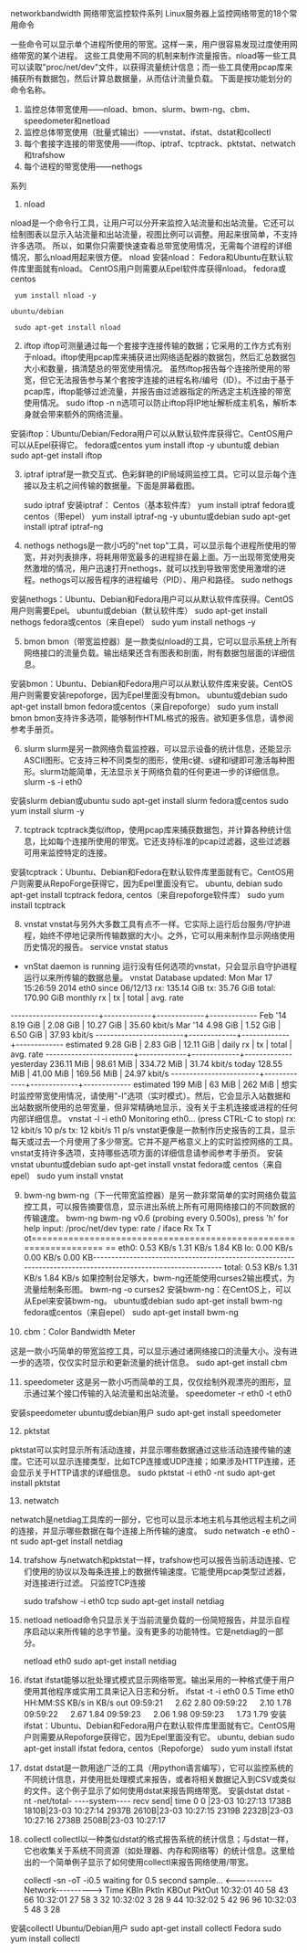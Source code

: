  networkbandwidth
网络带宽监控软件系列
Linux服务器上监控网络带宽的18个常用命令

一些命令可以显示单个进程所使用的带宽。这样一来，用户很容易发现过度使用网络带宽的某个进程。
这些工具使用不同的机制来制作流量报告。nload等一些工具可以读取"proc/net/dev"文件，以获得流量统计信息；而一些工具使用pcap库来捕获所有数据包，然后计算总数据量，从而估计流量负载。
下面是按功能划分的命令名称。

1. 监控总体带宽使用――nload、bmon、slurm、bwm-ng、cbm、speedometer和netload
2. 监控总体带宽使用（批量式输出）――vnstat、ifstat、dstat和collectl
3. 每个套接字连接的带宽使用――iftop、iptraf、tcptrack、pktstat、netwatch和trafshow
4. 每个进程的带宽使用――nethogs

系列

1. nload

nload是一个命令行工具，让用户可以分开来监控入站流量和出站流量。它还可以绘制图表以显示入站流量和出站流量，视图比例可以调整。用起来很简单，不支持许多选项。
所以，如果你只需要快速查看总带宽使用情况，无需每个进程的详细情况，那么nload用起来很方便。
nload 安装nload：
Fedora和Ubuntu在默认软件库里面就有nload。
CentOS用户则需要从Epel软件库获得nload。
    fedora或centos 

     yum install nload -y 

    ubuntu/debian 

     sudo apt-get install nload 


2. iftop
iftop可测量通过每一个套接字连接传输的数据；它采用的工作方式有别于nload。iftop使用pcap库来捕获进出网络适配器的数据包，然后汇总数据包大小和数量，搞清楚总的带宽使用情况。
虽然iftop报告每个连接所使用的带宽，但它无法报告参与某个套按字连接的进程名称/编号（ID）。不过由于基于pcap库，iftop能够过滤流量，并报告由过滤器指定的所选定主机连接的带宽使用情况。
     sudo iftop -n 
n选项可以防止iftop将IP地址解析成主机名，解析本身就会带来额外的网络流量。

安装iftop：Ubuntu/Debian/Fedora用户可以从默认软件库获得它。CentOS用户可以从Epel获得它。
 fedora或centos 
yum install iftop -y 
 ubuntu或 debian 
     sudo apt-get install iftop 


3. iptraf
iptraf是一款交互式、色彩鲜艳的IP局域网监控工具。它可以显示每个连接以及主机之间传输的数据量。下面是屏幕截图。

     sudo iptraf 
安装iptraf：
 Centos（基本软件库） 
     yum install iptraf 
 fedora或centos（带epel） 
     yum install iptraf-ng -y 
 ubuntu或debian 
     sudo apt-get install iptraf iptraf-ng 


4. nethogs
nethogs是一款小巧的"net top"工具，可以显示每个进程所使用的带宽，并对列表排序，将耗用带宽最多的进程排在最上面。万一出现带宽使用突然激增的情况，用户迅速打开nethogs，就可以找到导致带宽使用激增的进程。nethogs可以报告程序的进程编号（PID）、用户和路径。
     sudo nethogs 

安装nethogs：Ubuntu、Debian和Fedora用户可以从默认软件库获得。CentOS用户则需要Epel。
 ubuntu或debian（默认软件库） 
     sudo apt-get install nethogs 
 fedora或centos（来自epel） 
     sudo yum install nethogs -y 


5. bmon
bmon（带宽监控器）是一款类似nload的工具，它可以显示系统上所有网络接口的流量负载。输出结果还含有图表和剖面，附有数据包层面的详细信息。

安装bmon：Ubuntu、Debian和Fedora用户可以从默认软件库来安装。CentOS用户则需要安装repoforge，因为Epel里面没有bmon。
 ubuntu或debian 
     sudo apt-get install bmon 
 fedora或centos（来自repoforge） 
     sudo yum install bmon 
bmon支持许多选项，能够制作HTML格式的报告。欲知更多信息，请参阅参考手册页。


6. slurm
slurm是另一款网络负载监控器，可以显示设备的统计信息，还能显示ASCII图形。它支持三种不同类型的图形，使用c键、s键和l键即可激活每种图形。slurm功能简单，无法显示关于网络负载的任何更进一步的详细信息。
     slurm -s -i eth0 

安装slurm
 debian或ubuntu 
     sudo apt-get install slurm 
 fedora或centos 
     sudo yum install slurm -y 


7. tcptrack
tcptrack类似iftop，使用pcap库来捕获数据包，并计算各种统计信息，比如每个连接所使用的带宽。它还支持标准的pcap过滤器，这些过滤器可用来监控特定的连接。

安装tcptrack：Ubuntu、Debian和Fedora在默认软件库里面就有它。CentOS用户则需要从RepoForge获得它，因为Epel里面没有它。
 ubuntu, debian 
     sudo apt-get install tcptrack 
 fedora, centos（来自repoforge软件库） 
     sudo yum install tcptrack 


8. vnstat
vnstat与另外大多数工具有点不一样。它实际上运行后台服务/守护进程，始终不停地记录所传输数据的大小。之外，它可以用来制作显示网络使用历史情况的报告。
     service vnstat status 
* vnStat daemon is running 
运行没有任何选项的vnstat，只会显示自守护进程运行以来所传输的数据总量。
     vnstat 
Database updated: Mon Mar 17 15:26:59 2014 
eth0 since 06/12/13 
rx:  135.14 GiB      tx:  35.76 GiB      total:  170.90 GiB 
monthly 
rx      |     tx      |    total    |   avg. rate 
 
------------------------+-------------+-------------+------------- 
Feb '14      8.19 GiB  |    2.08 GiB  |   10.27 GiB |   35.60 kbit/s 
Mar '14      4.98 GiB  |    1.52 GiB  |    6.50 GiB |   37.93 kbit/s 
------------------------+-------------+-------------+------------- 
estimated       9.28 GiB |    2.83 GiB  |   12.11 GiB | 
daily 
rx      |     tx      |    total    |   avg. rate 
------------------------+-------------+-------------+------------- 
yesterday     236.11 MiB |   98.61 MiB |  334.72 MiB |   31.74 kbit/s 
today    128.55 MiB |   41.00 MiB |  169.56 MiB |   24.97 kbit/s 
------------------------+-------------+-------------+------------- 
estimated       199 MiB |      63 MiB |     262 MiB | 
想实时监控带宽使用情况，请使用"-l"选项（实时模式）。然后，它会显示入站数据和出站数据所使用的总带宽量，但非常精确地显示，没有关于主机连接或进程的任何内部详细信息。
     vnstat -l -i eth0 
Monitoring eth0...    (press CTRL-C to stop) 
rx:       12 kbit/s    10 p/s          tx:       12 kbit/s    11 p/s 
vnstat更像是一款制作历史报告的工具，显示每天或过去一个月使用了多少带宽。它并不是严格意义上的实时监控网络的工具。
vnstat支持许多选项，支持哪些选项方面的详细信息请参阅参考手册页。
安装vnstat
 ubuntu或debian 
     sudo apt-get install vnstat 
 fedora或 centos（来自epel） 
     sudo yum install vnstat 


9. bwm-ng
bwm-ng（下一代带宽监控器）是另一款非常简单的实时网络负载监控工具，可以报告摘要信息，显示进出系统上所有可用网络接口的不同数据的传输速度。
     bwm-ng 
bwm-ng v0.6 (probing every 0.500s), press 'h' for help 
input: /proc/net/dev type: rate 
/         iface                   Rx                   Tx                T 
ot================================================================= 
==           eth0:           0.53 KB/s            1.31 KB/s            1.84 
KB             lo:           0.00 KB/s            0.00 KB/s            0.00 
KB------------------------------------------------------------------------------------------------------------- 
total:           0.53 KB/s            1.31 KB/s            1.84 
KB/s 
如果控制台足够大，bwm-ng还能使用curses2输出模式，为流量绘制条形图。
     bwm-ng -o curses2 
安装bwm-ng：在CentOS上，可以从Epel来安装bwm-ng。
 ubuntu或debian 
     sudo apt-get install bwm-ng 
 fedora或centos（来自epel） 
     sudo apt-get install bwm-ng 



10. cbm：Color Bandwidth Meter

这是一款小巧简单的带宽监控工具，可以显示通过诸网络接口的流量大小。没有进一步的选项，仅仅实时显示和更新流量的统计信息。
     sudo apt-get install cbm 



11. speedometer
这是另一款小巧而简单的工具，仅仅绘制外观漂亮的图形，显示通过某个接口传输的入站流量和出站流量。
     speedometer -r eth0 -t eth0 

安装speedometer
 ubuntu或debian用户 
     sudo apt-get install speedometer 



12. pktstat

pktstat可以实时显示所有活动连接，并显示哪些数据通过这些活动连接传输的速度。它还可以显示连接类型，比如TCP连接或UDP连接；如果涉及HTTP连接，还会显示关于HTTP请求的详细信息。
     sudo pktstat -i eth0 -nt 
     sudo apt-get install pktstat 



13. netwatch

netwatch是netdiag工具库的一部分，它也可以显示本地主机与其他远程主机之间的连接，并显示哪些数据在每个连接上所传输的速度。
     sudo netwatch -e eth0 -nt 
     sudo apt-get install netdiag 



14. trafshow
与netwatch和pktstat一样，trafshow也可以报告当前活动连接、它们使用的协议以及每条连接上的数据传输速度。它能使用pcap类型过滤器，对连接进行过滤。
只监控TCP连接

     sudo trafshow -i eth0 tcp 
     sudo apt-get install netdiag 



15. netload
netload命令只显示关于当前流量负载的一份简短报告，并显示自程序启动以来所传输的总字节量。没有更多的功能特性。它是netdiag的一部分。

     netload eth0 
     sudo apt-get install netdiag 



16. ifstat
ifstat能够以批处理式模式显示网络带宽。输出采用的一种格式便于用户使用其他程序或实用工具来记入日志和分析。
     ifstat -t -i eth0 0.5 
Time           eth0 
HH:MM:SS   KB/s in  KB/s out 
09:59:21   　   2.62      2.80 
09:59:22   　   2.10      1.78 
09:59:22   　   2.67      1.84 
09:59:23    　  2.06      1.98 
09:59:23    　  1.73      1.79 
安装ifstat：Ubuntu、Debian和Fedora用户在默认软件库里面就有它。CentOS用户则需要从Repoforge获得它，因为Epel里面没有它。
 ubuntu, debian 
     sudo apt-get install ifstat 
 fedora, centos（Repoforge） 
     sudo yum install ifstat 



17. dstat
dstat是一款用途广泛的工具（用python语言编写），它可以监控系统的不同统计信息，并使用批处理模式来报告，或者将相关数据记入到CSV或类似的文件。这个例子显示了如何使用dstat来报告网络带宽。
安装dstat
     dstat -nt 
-net/total- ----system---- 
recv  send|     time 
0     0 |23-03 10:27:13 
1738B 1810B|23-03 10:27:14 
2937B 2610B|23-03 10:27:15 
2319B 2232B|23-03 10:27:16 
2738B 2508B|23-03 10:27:17 



18. collectl
collectl以一种类似dstat的格式报告系统的统计信息；与dstat一样，它也收集关于系统不同资源（如处理器、内存和网络等）的统计信息。这里给出的一个简单例子显示了如何使用collectl来报告网络使用/带宽。


     collectl -sn -oT -i0.5 
waiting for 0.5 second sample... 
         <----------Network----------> 
Time       KBIn  PktIn  KBOut  PktOut 
10:32:01      40     58     43      66 
10:32:01      27     58      3      32 
10:32:02       3     28      9      44 
10:32:02       5     42     96      96 
10:32:03       5     48      3      28 


安装collectl
 Ubuntu/Debian用户 
     sudo apt-get install collectl 
Fedora 
     sudo yum install collectl 

